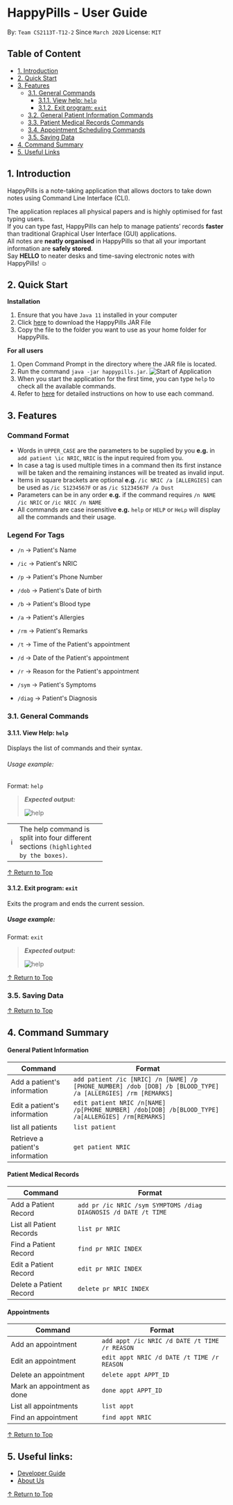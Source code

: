 # HappyPills - User Guide
By: `Team CS2113T-T12-2` Since `March 2020` License: `MIT`

## Table of Content
- [1. Introduction](#1-introduction)
- [2. Quick Start](#2-quick-start)
- [3. Features](#3-features)
    * [3.1. General Commands](#31-general-commands)
        + [3.1.1. View help: `help`](#311-view-help-help)
        + [3.1.2. Exit program: `exit`](#312-exit-program-exit)        
    * [3.2. General Patient Information Commands](UserGuide-Patient.md) 
    * [3.3. Patient Medical Records Commands](UserGuide-Records.md)    
    * [3.4. Appointment Scheduling Commands](UserGuide-Appointment.md)
    * [3.5. Saving Data](#35-saving-data)
- [4. Command Summary](#4-command-summary)
- [5. Useful Links](#5-useful-links)

## 1. Introduction 

HappyPills is a note-taking application that allows doctors to take down notes using Command Line Interface (CLI).
  
The application replaces all physical papers and is highly optimised for fast typing users.    
If you can type fast, HappyPills can help to manage patients’ records **faster** than traditional Graphical User Interface (GUI) applications.  
All notes are **neatly organised** in HappyPills so that all your important information are **safely stored**.  
Say **HELLO** to neater desks and time-saving electronic notes with HappyPills! :relaxed:

## 2. Quick Start
**Installation**
1. Ensure that you have `Java 11` installed in your computer 
2. Click [here](https://github.com/AY1920S2-CS2113T-T12-2/tp/releases) to download the HappyPills JAR File
3. Copy the file to the folder you want to use as your home folder for HappyPills.

**For all users**
1. Open Command Prompt in the directory where the JAR file is located.
2. Run the command `java -jar happypills.jar`.
![Start of Application](https://github.com/itskesin/tp/blob/kesin-TextUi/docs/images/StartOfApplication.PNG "Start of App")
3. When you start the application for the first time, you can type `help` to check all the available commands.
4. Refer to [here](#3-features) for detailed instructions on how to use each command.

## 3. Features

### Command Format
- Words in `UPPER_CASE` are the parameters to be supplied by you **e.g.** in `add patient \ic NRIC`, `NRIC` is the input required from you.
- In case a tag is used multiple times in a command then its first instance will be taken and the remaining instances will be treated as invalid input.
- Items in square brackets are optional **e.g.** `/ic NRIC /a [ALLERGIES]` can be used as `/ic S1234567F` or as `/ic S1234567F /a Dust`
- Parameters can be in any order **e.g.** if the command requires `/n NAME /ic NRIC` or `/ic NRIC /n NAME `
- All commands are case insensitive **e.g.** `help` or `HELP` or `HeLp` will display all the commands and their usage.

### Legend For Tags
- `/n` → Patient's Name

- `/ic` → Patient's NRIC

- `/p` → Patient's Phone Number

- `/dob` → Patient's Date of birth

- `/b` → Patient's Blood type

- `/a` → Patient's Allergies

- `/rm` → Patient's Remarks

- `/t` → Time of the Patient's appointment

- `/d` → Date of the Patient's appointment

- `/r` → Reason for the Patient's appointment

- `/sym` → Patient's Symptoms

- `/diag` → Patient's Diagnosis

### 3.1. General Commands 

#### 3.1.1. View Help: `help`

Displays the list of commands and their syntax.

###### Usage example:

Format: `help`

>***Expected output:***
> 
> ![help](images/HelpOutput.PNG "help output")
>

<table>
  <col width="20">
  <col width="200">
 <tr>
   <td><span> &#8505; </span></td>
   <td>The help command is split into four different sections <code>(highlighted by the boxes)</code>.</td>
 </tr>
</table>

 [&#8593; Return to Top](#Table-of-Content)

#### 3.1.2. Exit program: `exit`

Exits the program and ends the current session. 

##### Usage example:

Format: `exit`

>***Expected output:***
> 
> ![help](images/HelpOutput.PNG "help output")

 [&#8593; Return to Top](#Table-of-Content)

### 3.5. Saving Data

 [&#8593; Return to Top](#Table-of-Content)

## 4. Command Summary

#### General Patient Information

**Command** | **Format**
--------|----------
Add a patient's information | `add patient /ic [NRIC] /n [NAME] /p [PHONE_NUMBER] /dob [DOB] /b [BLOOD_TYPE] /a [ALLERGIES] /rm [REMARKS]`
Edit a patient's information |  `edit patient NRIC /n[NAME] /p[PHONE_NUMBER] /dob[DOB] /b[BLOOD_TYPE] /a[ALLERGIES] /rm[REMARKS]`
list all patients | `list patient`
Retrieve a patient's information | `get patient NRIC`

#### Patient Medical Records

**Command** | **Format**
--------|----------
 Add a Patient Record |`add pr /ic NRIC /sym SYMPTOMS /diag DIAGNOSIS /d DATE /t TIME`
 List all Patient Records |`list pr NRIC`
 Find a Patient Record|`find pr NRIC INDEX`
 Edit a Patient Record |`edit pr NRIC INDEX`
 Delete a Patient Record | `delete pr NRIC INDEX`

#### Appointments

**Command** | **Format**
--------|----------
Add an appointment | `add appt /ic NRIC /d DATE /t TIME /r REASON`
Edit an appointment | `edit appt NRIC /d DATE /t TIME /r REASON`
Delete an appointment | `delete appt APPT_ID`
Mark an appointment as done | `done appt APPT_ID`
List all appointments | `list appt`
Find an appointment| `find appt NRIC`

 [&#8593; Return to Top](#Table-of-Content)

## 5. Useful links:
* [Developer Guide](DeveloperGuide.md)
* [About Us](AboutUs.md)

 [&#8593; Return to Top](#Table-of-Content)
